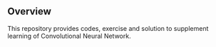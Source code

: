 ## Overview

This repository provides codes, exercise and solution to supplement learning of Convolutional Neural Network.
